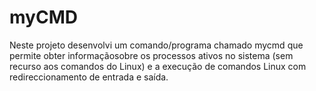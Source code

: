 # myCMD
 
Neste projeto desenvolvi um comando/programa chamado mycmd que permite obter informaçãosobre os processos ativos no sistema (sem recurso aos comandos do Linux) e a execução de comandos Linux com redireccionamento de entrada e saída.
